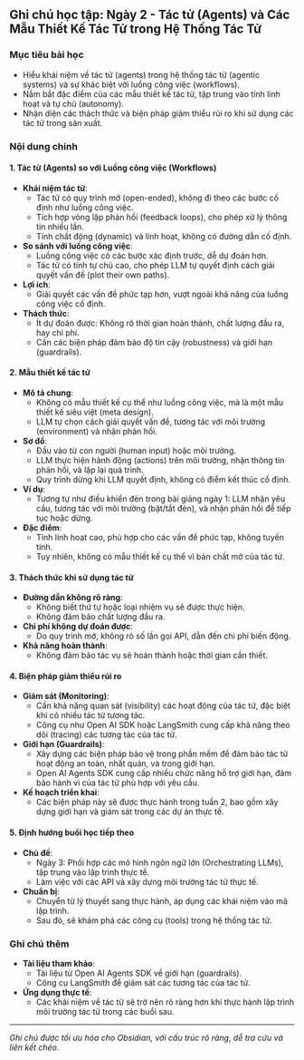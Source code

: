 ## Ghi chú học tập: Ngày 2 - Tác tử (Agents) và Các Mẫu Thiết Kế Tác Tử trong Hệ Thống Tác Tử

### Mục tiêu bài học
- Hiểu khái niệm về tác tử (agents) trong hệ thống tác tử (agentic systems) và sự khác biệt với luồng công việc (workflows).
- Nắm bắt đặc điểm của các mẫu thiết kế tác tử, tập trung vào tính linh hoạt và tự chủ (autonomy).
- Nhận diện các thách thức và biện pháp giảm thiểu rủi ro khi sử dụng các tác tử trong sản xuất.

### Nội dung chính

#### 1. Tác tử (Agents) so với Luồng công việc (Workflows)
- **Khái niệm tác tử**:
  - Tác tử có quy trình mở (open-ended), không đi theo các bước cố định như luồng công việc.
  - Tích hợp vòng lặp phản hồi (feedback loops), cho phép xử lý thông tin nhiều lần.
  - Tính chất động (dynamic) và linh hoạt, không có đường dẫn cố định.
- **So sánh với luồng công việc**:
  - Luồng công việc có các bước xác định trước, dễ dự đoán hơn.
  - Tác tử có tính tự chủ cao, cho phép LLM tự quyết định cách giải quyết vấn đề (plot their own paths).
- **Lợi ích**:
  - Giải quyết các vấn đề phức tạp hơn, vượt ngoài khả năng của luồng công việc cố định.
- **Thách thức**:
  - Ít dự đoán được: Không rõ thời gian hoàn thành, chất lượng đầu ra, hay chi phí.
  - Cần các biện pháp đảm bảo độ tin cậy (robustness) và giới hạn (guardrails).

#### 2. Mẫu thiết kế tác tử
- **Mô tả chung**:
  - Không có mẫu thiết kế cụ thể như luồng công việc, mà là một mẫu thiết kế siêu việt (meta design).
  - LLM tự chọn cách giải quyết vấn đề, tương tác với môi trường (environment) và nhận phản hồi.
- **Sơ đồ**:
  - Đầu vào từ con người (human input) hoặc môi trường.
  - LLM thực hiện hành động (actions) trên môi trường, nhận thông tin phản hồi, và lặp lại quá trình.
  - Quy trình dừng khi LLM quyết định, không có điểm kết thúc cố định.
- **Ví dụ**:
  - Tương tự như điều khiển đèn trong bài giảng ngày 1: LLM nhận yêu cầu, tương tác với môi trường (bật/tắt đèn), và nhận phản hồi để tiếp tục hoặc dừng.
- **Đặc điểm**:
  - Tính linh hoạt cao, phù hợp cho các vấn đề phức tạp, không tuyến tính.
  - Tuy nhiên, không có mẫu thiết kế cụ thể vì bản chất mở của tác tử.

#### 3. Thách thức khi sử dụng tác tử
- **Đường dẫn không rõ ràng**:
  - Không biết thứ tự hoặc loại nhiệm vụ sẽ được thực hiện.
  - Không đảm bảo chất lượng đầu ra.
- **Chi phí không dự đoán được**:
  - Do quy trình mở, không rõ số lần gọi API, dẫn đến chi phí biến động.
- **Khả năng hoàn thành**:
  - Không đảm bảo tác vụ sẽ hoàn thành hoặc thời gian cần thiết.

#### 4. Biện pháp giảm thiểu rủi ro
- **Giám sát (Monitoring)**:
  - Cần khả năng quan sát (visibility) các hoạt động của tác tử, đặc biệt khi có nhiều tác tử tương tác.
  - Công cụ như Open AI SDK hoặc LangSmith cung cấp khả năng theo dõi (tracing) các tương tác của tác tử.
- **Giới hạn (Guardrails)**:
  - Xây dựng các biện pháp bảo vệ trong phần mềm để đảm bảo tác tử hoạt động an toàn, nhất quán, và trong giới hạn.
  - Open AI Agents SDK cung cấp nhiều chức năng hỗ trợ giới hạn, đảm bảo hành vi của tác tử phù hợp với yêu cầu.
- **Kế hoạch triển khai**:
  - Các biện pháp này sẽ được thực hành trong tuần 2, bao gồm xây dựng giới hạn và giám sát trong các dự án thực tế.

#### 5. Định hướng buổi học tiếp theo
- **Chủ đề**:
  - Ngày 3: Phối hợp các mô hình ngôn ngữ lớn (Orchestrating LLMs), tập trung vào lập trình thực tế.
  - Làm việc với các API và xây dựng môi trường tác tử thực tế.
- **Chuẩn bị**:
  - Chuyển từ lý thuyết sang thực hành, áp dụng các khái niệm vào mã lập trình.
  - Sau đó, sẽ khám phá các công cụ (tools) trong hệ thống tác tử.

### Ghi chú thêm
- **Tài liệu tham khảo**:
  - Tài liệu từ Open AI Agents SDK về giới hạn (guardrails).
  - Công cụ LangSmith để giám sát các tương tác của tác tử.
- **Ứng dụng thực tế**:
  - Các khái niệm về tác tử sẽ trở nên rõ ràng hơn khi thực hành lập trình môi trường tác tử trong các buổi sau.

---

*Ghi chú được tối ưu hóa cho Obsidian, với cấu trúc rõ ràng, dễ tra cứu và liên kết chéo.*